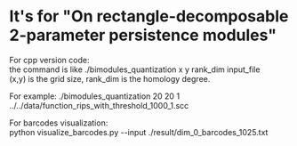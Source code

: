 # It's for "On rectangle-decomposable 2-parameter persistence modules"

For cpp version code:  
the command is like  ./bimodules_quantization x y rank_dim input_file  
(x,y) is the grid size, rank_dim is the homology degree.

For example: ./bimodules_quantization 20 20 1 ../../data/function_rips_with_threshold_1000_1.scc


For barcodes visualization:  
python visualize_barcodes.py --input  ./result/dim_0_barcodes_1025.txt